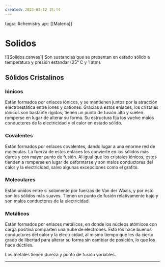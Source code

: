 ```yaml
---
created: 2023-03-12 18:44
---
```

tags:: #chemistry 
up:: [[Materia]]
# Solidos
![[Solidos.canvas]]
Son sustancias que se presentan en estado sólido a temperatura y presión estandar (25° C y 1 atm).

## Sólidos Cristalinos
### Iónicos
Están formados por enlaces iónicos, y se mantienen juntos por la atracción electroestática entre iones y cationes. Gracias a estos enlaces, los cristales iónicos son bastante rígidos, tienen un punto de fusión alto y suelen romperse en lugar de alterar su forma. Su estructura fija los vuelve malos conductores de la electricidad y el calor en estado sólido.

### Covalentes
Están formados por enlaces covalentes, dando lugar a una enorme red de moléculas. La fuerza de estos enlaces los convierte en los sólidos más duros y con mayor punto de fusión. Al igual que los cristales iónicos, estos tienden a romperse en lugar de deformarse y son malos conductores del calor y la electricidad, salvo algunas excepciones como el grafito.

### Moleculares
Están unidos entre sí solamente por fuerzas de Van der Waals, y por esto son los sólidos más suaves. Tienen un punto de fusión relativamente bajo y son malos conductores de la electricidad.

### Metálicos
Están formados por enlaces metálicos, en donde los núcleos atómicos con carga positiva comparten una nube de electrones. Esto los hace buenos conductores del calor y la electricidad, al mismo tiempo que les da cierto grado de libertad para alterar su forma sin cambiar de posición, lo que los hace dúctiles.

Los metales tienen dureza y punto de fusión variables.
___
